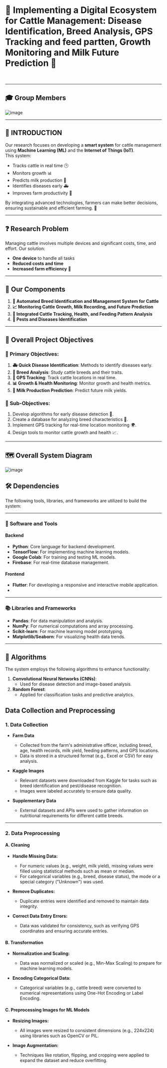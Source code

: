 # 🌟 **Implementing a Digital Ecosystem for Cattle Management:  Disease Identification, Breed Analysis, GPS Tracking and feed partten, Growth Monitoring and Milk Future Prediction** 🌟 ​

​

---

## 🎓 **Group Members**  
![image](https://github.com/user-attachments/assets/62cbb4ee-49e4-4064-ad67-146a0cf5ae4c)

---

## 📝 **INTRODUCTION**  
Our research focuses on developing a **smart system** for cattle management using **Machine Learning (ML)** and the **Internet of Things (IoT)**.  
This system:  
- Tracks cattle in real time 🕒  
- Monitors growth 📊  
- Predicts milk production 🥛  
- Identifies diseases early 🚑  
- Improves farm productivity 🌾  

By integrating advanced technologies, farmers can make better decisions, ensuring sustainable and efficient farming. 🌱  

---

## ❓ **Research Problem**  
Managing cattle involves multiple devices and significant costs, time, and effort. Our solution:  
- **One device** to handle all tasks  
- **Reduced costs and time**  
- **Increased farm efficiency** 🏡  

---

## 🔧 **Our Components**  
1. **📸 Automated Breed Identification and Management System for Cattle**  
2. **📈 Monitoring Cattle Growth, Milk Recording, and Future Prediction**  
3. **📍 Integrated Cattle Tracking, Health, and Feeding Pattern Analysis**  
4. **🦠 Pests and Diseases Identification**  

---

## 🎯 **Overall Project Objectives**  

### 🎯 **Primary Objectives**:  
1. **🚑 Quick Disease Identification**: Methods to identify diseases early.  
2. **🐄 Breed Analysis**: Study cattle breeds and their traits.  
3. **📍 GPS Tracking**: Track cattle locations in real time.  
4. **📊 Growth & Health Monitoring**: Monitor growth and health metrics.  
5. **🥛 Milk Production Prediction**: Predict future milk yields.  

### 🎯 **Sub-Objectives**:  
1. Develop algorithms for early disease detection 🧠.  
2. Create a database for analyzing breed characteristics 📂.  
3. Implement GPS tracking for real-time location monitoring 🌍.  
4. Design tools to monitor cattle growth and health 📈.  

---

## 🗺️ **Overall System Diagram**  

![image](https://github.com/user-attachments/assets/2c2b3b52-ecb8-4462-9832-f6f33a6c2f44)  

## 🛠️ **Dependencies**  

The following tools, libraries, and frameworks are utilized to build the system:  

---

### 🔧 **Software and Tools**  

#### **Backend**  
- **Python**: Core language for backend development.  
- **TensorFlow**: For implementing machine learning models.  
- **Google Colab**: For training and testing ML models.  
- **Firebase**: For real-time database management.  

#### **Frontend**  
- **Flutter**: For developing a responsive and interactive mobile application.
- 
---

### 📚 **Libraries and Frameworks**  

- **Pandas**: For data manipulation and analysis.  
- **NumPy**: For numerical computations and array processing.  
- **Scikit-learn**: For machine learning model prototyping.  
- **Matplotlib/Seaborn**: For visualizing health data trends.   

---

## 🧠 **Algorithms**  

The system employs the following algorithms to enhance functionality:  
1. **Convolutional Neural Networks (CNNs)**:  
   - Used for disease detection and image-based analysis.  
2. **Random Forest**:  
   - Applied for classification tasks and predictive analytics.
  

## Data Collection and Preprocessing  

### 1. Data Collection  
- **Farm Data**  
  - Collected from the farm's administrative officer, including breed, age, health records, milk yield, feeding patterns, and GPS locations.  
  - Data is stored in a structured format (e.g., Excel or CSV) for easy analysis.  

- **Kaggle Images**  
  - Relevant datasets were downloaded from Kaggle for tasks such as breed identification and pest/disease recognition.  
  - Images were labeled accurately to ensure data quality.  

- **Supplementary Data**  
  - External datasets and APIs were used to gather information on nutritional requirements for different cattle breeds.  

---

### 2. Data Preprocessing  

#### A. Cleaning  
- **Handle Missing Data:**  
  - For numeric values (e.g., weight, milk yield), missing values were filled using statistical methods such as mean or median.  
  - For categorical variables (e.g., breed, disease status), the mode or a special category ("Unknown") was used.  

- **Remove Duplicates:**  
  - Duplicate entries were identified and removed to maintain data integrity.  

- **Correct Data Entry Errors:**  
  - Data was validated for consistency, such as verifying GPS coordinates and ensuring accurate entries.  

#### B. Transformation  
- **Normalization and Scaling:**  
  - Data was normalized or scaled (e.g., Min-Max Scaling) to prepare for machine learning models.  

- **Encoding Categorical Data:**  
  - Categorical variables (e.g., cattle breed) were converted to numerical representations using One-Hot Encoding or Label Encoding.  

#### C. Preprocessing Images for ML Models  
- **Resizing Images:**  
  - All images were resized to consistent dimensions (e.g., 224x224) using libraries such as OpenCV or PIL.  

- **Image Augmentation:**  
  - Techniques like rotation, flipping, and cropping were applied to expand the dataset and reduce overfitting.  


